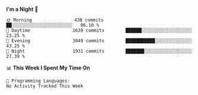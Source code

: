 <!--START_SECTION:waka-->
**I'm a Night 🦉** 

```text
🌞 Morning                430 commits         ██░░░░░░░░░░░░░░░░░░░░░░░   06.10 % 
🌆 Daytime                1639 commits        ██████░░░░░░░░░░░░░░░░░░░   23.25 % 
🌃 Evening                3049 commits        ███████████░░░░░░░░░░░░░░   43.25 % 
🌙 Night                  1931 commits        ███████░░░░░░░░░░░░░░░░░░   27.39 % 
```


📊 **This Week I Spent My Time On** 

```text
💬 Programming Languages: 
No Activity Tracked This Week
```


<!--END_SECTION:waka-->
